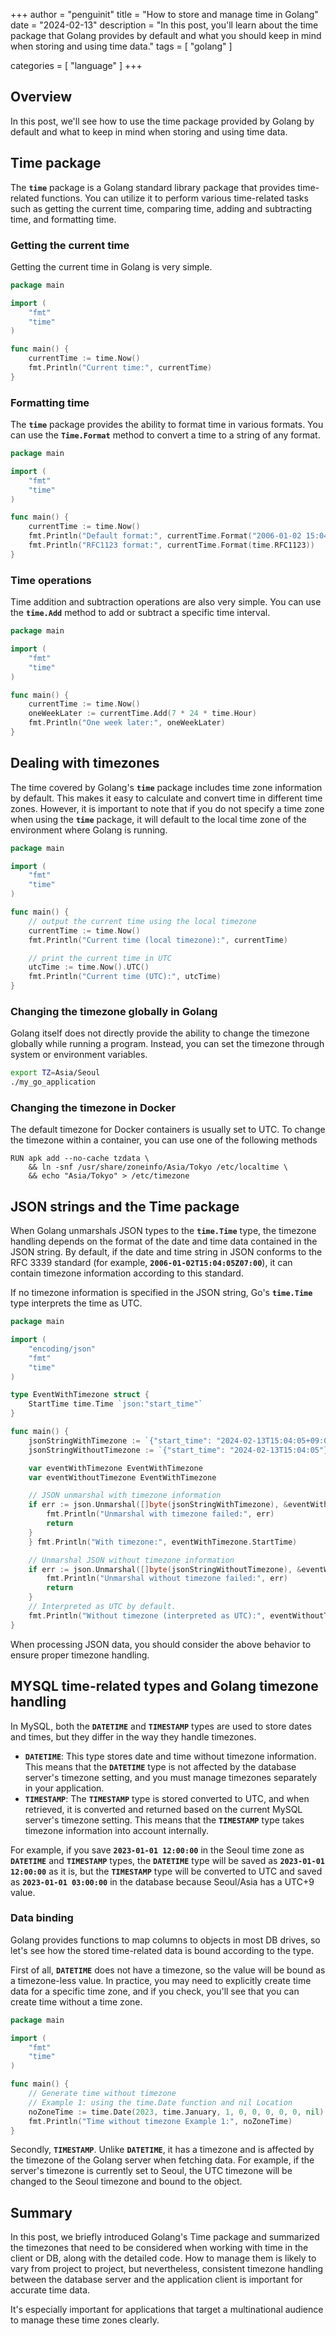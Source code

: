 +++
author = "penguinit"
title = "How to store and manage time in Golang"
date = "2024-02-13"
description = "In this post, you'll learn about the time package that Golang provides by default and what you should keep in mind when storing and using time data."
tags = [
"golang"
]

categories = [
"language"
]
+++

## Overview

In this post, we'll see how to use the time package provided by Golang by default and what to keep in mind when storing and using time data.

## Time package

The **`time`** package is a Golang standard library package that provides time-related functions. You can utilize it to perform various time-related tasks such as getting the current time, comparing time, adding and subtracting time, and formatting time.

### Getting the current time

Getting the current time in Golang is very simple.

```go
package main

import (
	"fmt"
	"time"
)

func main() {
	currentTime := time.Now()
	fmt.Println("Current time:", currentTime)
}
```

### Formatting time

The **`time`** package provides the ability to format time in various formats. You can use the **`Time.Format`** method to convert a time to a string of any format.

```go
package main

import (
	"fmt"
	"time"
)

func main() {
	currentTime := time.Now()
	fmt.Println("Default format:", currentTime.Format("2006-01-02 15:04:05"))
	fmt.Println("RFC1123 format:", currentTime.Format(time.RFC1123))
}
```

### Time operations

Time addition and subtraction operations are also very simple. You can use the **`time.Add`** method to add or subtract a specific time interval.

```go
package main

import (
	"fmt"
	"time"
)

func main() {
	currentTime := time.Now()
	oneWeekLater := currentTime.Add(7 * 24 * time.Hour)
	fmt.Println("One week later:", oneWeekLater)
}
```

## Dealing with timezones

The time covered by Golang's **`time`** package includes time zone information by default. This makes it easy to calculate and convert time in different time zones. However, it is important to note that if you do not specify a time zone when using the **`time`** package, it will default to the local time zone of the environment where Golang is running.

```go
package main

import (
	"fmt"
	"time"
)

func main() {
	// output the current time using the local timezone
	currentTime := time.Now()
	fmt.Println("Current time (local timezone):", currentTime)

	// print the current time in UTC
	utcTime := time.Now().UTC()
	fmt.Println("Current time (UTC):", utcTime)
}
```

### Changing the timezone globally in Golang

Golang itself does not directly provide the ability to change the timezone globally while running a program. Instead, you can set the timezone through system or environment variables.

```bash
export TZ=Asia/Seoul
./my_go_application
```

### Changing the timezone in Docker

The default timezone for Docker containers is usually set to UTC. To change the timezone within a container, you can use one of the following methods

```docker
RUN apk add --no-cache tzdata \
    && ln -snf /usr/share/zoneinfo/Asia/Tokyo /etc/localtime \
    && echo "Asia/Tokyo" > /etc/timezone
```

## JSON strings and the Time package

When Golang unmarshals JSON types to the **`time.Time`** type, the timezone handling depends on the format of the date and time data contained in the JSON string. By default, if the date and time string in JSON conforms to the RFC 3339 standard (for example, **`2006-01-02T15:04:05Z07:00`**), it can contain timezone information according to this standard.

If no timezone information is specified in the JSON string, Go's **`time.Time`** type interprets the time as UTC.

```go
package main

import (
	"encoding/json"
	"fmt"
	"time"
)

type EventWithTimezone struct {
	StartTime time.Time `json:"start_time"`
}

func main() {
	jsonStringWithTimezone := `{"start_time": "2024-02-13T15:04:05+09:00"}`
	jsonStringWithoutTimezone := `{"start_time": "2024-02-13T15:04:05"}`

	var eventWithTimezone EventWithTimezone
	var eventWithoutTimezone EventWithTimezone

	// JSON unmarshal with timezone information
	if err := json.Unmarshal([]byte(jsonStringWithTimezone), &eventWithTimezone); err != nil {
		fmt.Println("Unmarshal with timezone failed:", err)
		return
	}
	} fmt.Println("With timezone:", eventWithTimezone.StartTime)

	// Unmarshal JSON without timezone information
	if err := json.Unmarshal([]byte(jsonStringWithoutTimezone), &eventWithoutTimezone); err != nil {
		fmt.Println("Unmarshal without timezone failed:", err)
		return
	}
	// Interpreted as UTC by default.
	fmt.Println("Without timezone (interpreted as UTC):", eventWithoutTimezone.StartTime)
}
```

When processing JSON data, you should consider the above behavior to ensure proper timezone handling.

## MYSQL time-related types and Golang timezone handling

In MySQL, both the **`DATETIME`** and **`TIMESTAMP`** types are used to store dates and times, but they differ in the way they handle timezones.

- **`DATETIME`**: This type stores date and time without timezone information. This means that the **`DATETIME`** type is not affected by the database server's timezone setting, and you must manage timezones separately in your application.
- **`TIMESTAMP`**: The **`TIMESTAMP`** type is stored converted to UTC, and when retrieved, it is converted and returned based on the current MySQL server's timezone setting. This means that the **`TIMESTAMP`** type takes timezone information into account internally.

For example, if you save **`2023-01-01 12:00:00`** in the Seoul time zone as **`DATETIME`** and **`TIMESTAMP`** types, the **`DATETIME`** type will be saved as **`2023-01-01 12:00:00`** as it is, but the **`TIMESTAMP`** type will be converted to UTC and saved as **`2023-01-01 03:00:00`** in the database because Seoul/Asia has a UTC+9 value.

### Data binding

Golang provides functions to map columns to objects in most DB drives, so let's see how the stored time-related data is bound according to the type.

First of all, **`DATETIME`** does not have a timezone, so the value will be bound as a timezone-less value. In practice, you may need to explicitly create time data for a specific time zone, and if you check, you'll see that you can create time without a time zone.

```go
package main

import (
	"fmt"
	"time"
)

func main() {
	// Generate time without timezone
	// Example 1: using the time.Date function and nil Location
	noZoneTime := time.Date(2023, time.January, 1, 0, 0, 0, 0, 0, nil)
	fmt.Println("Time without timezone Example 1:", noZoneTime)
}
```

Secondly, **`TIMESTAMP`**. Unlike **`DATETIME`**, it has a timezone and is affected by the timezone of the Golang server when fetching data. For example, if the server's timezone is currently set to Seoul, the UTC timezone will be changed to the Seoul timezone and bound to the object.

## Summary

In this post, we briefly introduced Golang's Time package and summarized the timezones that need to be considered when working with time in the client or DB, along with the detailed code. How to manage them is likely to vary from project to project, but nevertheless, consistent timezone handling between the database server and the application client is important for accurate time data.

It's especially important for applications that target a multinational audience to manage these time zones clearly.